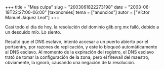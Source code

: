 +++
title = "Mea culpa"
slug = "2003061822273198"
date = "2003-06-18T22:27:00-06:00"
[taxonomies]
tema = ["anuncios"]
autor = ["Víctor Manuel Jáquez Leal"]
+++

Casi todo el día de hoy, la resolución del dominio glib.org.mx falló,
debido a un descuido mío. Lo siento.

Resultó que el DNS esclavo, intentó accesar a un puerto abierto por el
portsentry, por razones de replicación, y este lo bloqueó
automáticamente al DNS esclavo. Al momento de la expiración del
registro, el DNS esclavo trató de tomar la configuración de la zona,
pero el firewall del maestro, obviamente, la ignoró, causando una
negación de la resolución.
